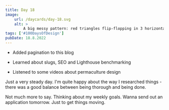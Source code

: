 ```yaml
---
title: Day 18
image:
    url: /daycards/day-18.svg
    alt: >
        A big messy pattern: red triangles flip-flopping in 3 horizontal lanes on a canary yellow background with smaller purple triangles between them. Some triangles are touching one another, but only at the tip. Framing the middle portion are colored bard in purple and black. A sinusoid wave seems to be running through the bigger triangles, partially cutting off their bottoms. This produces shapes that are rounded and trapezoid and gives the whole a slightly odd quality. The pattern is symmetrical left to right and sort of self-similar top to bottom. Text, in the middle, tucked into a purple bar and a protruding trapezoid: Day 18, 100 Days of Design.
tags: ['#100DaysOfDesign']
pubDate: 18.8.2022
---
```


-   Added pagination to this blog

-   Learned about slugs, SEO and Lighthouse benchmarking

-   Listened to some videos about permaculture design

Just a very steady day. I'm quite happy about the way I researched things - there was a good balance between being thorough and being done.

Not much more to say. Thinking about my weekly goals. Wanna send out an application tomorrow. Just to get things moving.
